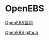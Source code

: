 # OpenEBS



[OpenEBS官网](https://openebs.io/)



[OpenEBS github](https://github.com/openebs/openebs)



